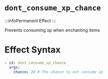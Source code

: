 # `dont_consume_xp_chance`
:::infoPermanent Effect
:::

Prevents consuming xp when enchanting items

# Effect Syntax
```yaml
- id: dont_consume_xp_chance
  args:
    chance: 20 # The chance to not consume xp 
```
